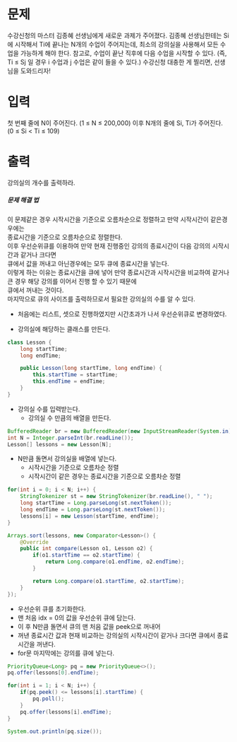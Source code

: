 # 문제
수강신청의 마스터 김종혜 선생님에게 새로운 과제가 주어졌다.
김종혜 선생님한테는 Si에 시작해서 Ti에 끝나는 N개의 수업이 주어지는데, 최소의 강의실을 사용해서 모든 수업을 가능하게 해야 한다.
참고로, 수업이 끝난 직후에 다음 수업을 시작할 수 있다. (즉, Ti ≤ Sj 일 경우 i 수업과 j 수업은 같이 들을 수 있다.)
수강신청 대충한 게 찔리면, 선생님을 도와드리자!

# 입력
첫 번째 줄에 N이 주어진다. (1 ≤ N ≤ 200,000)
이후 N개의 줄에 Si, Ti가 주어진다. (0 ≤ Si < Ti ≤ 109)

# 출력
강의실의 개수를 출력하라.

##### 문제 해결 법
이 문제같은 경우 시작시간을 기준으로 오름차순으로 정렬하고 만약 시작시간이 같은경우에는   
종료시간을 기준으로 오름차순으로 정렬한다.   
이후 우선순위큐를 이용하여 만약 현재 진행중인 강의의 종료시간이 다음 강의의 시작시간과 같거나 크다면   
큐에서 값을 꺼내고 아닌경우에는 모두 큐에 종료시간을 넣는다.   
이렇게 하는 이유는 종료시간을 큐에 넣어 만약 종료시간과 시작시간을 비교하여 같거나 큰 경우 해당 강의를 이어서 진행 할 수 있기 때문에   
큐에서 꺼내는 것이다.  
마지막으로 큐의 사이즈를 출력하므로서 필요한 강의실의 수를 알 수 있다.
- 처음에는 리스트, 셋으로 진행하였지만 시간초과가 나서 우선순위큐로 변경하였다.

- 강의실에 해당하는 클래스를 만든다.
```java
class Lesson {
    long startTime;
    long endTime;

    public Lesson(long startTime, long endTime) {
        this.startTime = startTime;
        this.endTime = endTime;
    }
}
```
- 강의실 수를 입력받는다.
  - 강의실 수 만큼의 배열을 만든다.
```java
BufferedReader br = new BufferedReader(new InputStreamReader(System.in));
int N = Integer.parseInt(br.readLine());
Lesson[] lessons = new Lesson[N];
```
- N만큼 돌면서 강의실을 배열에 넣는다.
  - 시작시간을 기준으로 오름차순 정렬
  - 시작시간이 같은 경우는 종료시간을 기준으로 오름차순 정렬
```java
for(int i = 0; i < N; i++) {
    StringTokenizer st = new StringTokenizer(br.readLine(), " ");
    long startTime = Long.parseLong(st.nextToken());
    long endTime = Long.parseLong(st.nextToken());
    lessons[i] = new Lesson(startTime, endTime);
}

Arrays.sort(lessons, new Comparator<Lesson>() {
    @Override
    public int compare(Lesson o1, Lesson o2) {
        if(o1.startTime == o2.startTime) {
            return Long.compare(o1.endTime, o2.endTime);
        }

        return Long.compare(o1.startTime, o2.startTime);
    }
});
```
- 우선순위 큐를 초기화한다.
- 맨 처음 idx = 0의 값을 우선순위 큐에 담는다.
- 이 후 N만큼 돌면서 큐의 맨 처음 값을 peek으로 꺼내어 
- 꺼낸 종료시간 값과 현재 비교하는 강의실의 시작시간이 같거나 크다면 큐에서 종료시간을 꺼낸다.
- for문 마지막에는 강의를 큐에 넣는다.
```java
PriorityQueue<Long> pq = new PriorityQueue<>();
pq.offer(lessons[0].endTime);

for(int i = 1; i < N; i++) {
    if(pq.peek() <= lessons[i].startTime) {
        pq.poll();
    }
    pq.offer(lessons[i].endTime);
}

System.out.println(pq.size());
```